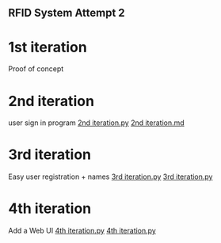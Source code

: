 ## RFID System Attempt 2

# 1st iteration

Proof of concept

# 2nd iteration
user sign in program
[2nd iteration.py](</2nd iteration.py>)
[2nd iteration.md](</2nd iteration.md>)

# 3rd iteration 
Easy user registration + names
[3rd iteration.py](</3rd iteration.py>)
[3rd iteration.py](</3rd iteration.py>)

# 4th iteration
Add a Web UI
[4th iteration.py](</4th iteration.py>)
[4th iteration.py](</4th iteration.py>)
